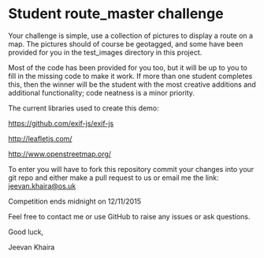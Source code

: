 Student route_master challenge
================

Your challenge is simple, use a collection of pictures to display a route on a map. The pictures should of course be geotagged, and some have been provided for you in the test_images directory in this project.

Most of the code has been provided for you too, but it will be up to you to fill in the missing code to make it work. If more than one student completes this, then the winner will be the student with the most creative additions and additional functionality; code neatness is a minor priority.

The current libraries used to create this demo:

https://github.com/exif-js/exif-js

http://leafletjs.com/

http://www.openstreetmap.org/

To enter you will have to fork this repository commit your changes into your git repo and either make a pull request to us or email me the link: jeevan.khaira@os.uk

Competition ends midnight on 12/11/2015

Feel free to contact me or use GitHub to raise any issues or ask questions.

Good luck,

Jeevan Khaira